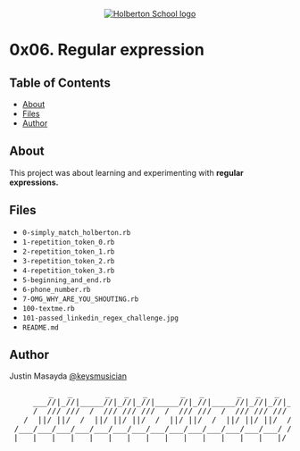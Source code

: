 <p align="center">
  <a href=#>
    <img src="https://user-images.githubusercontent.com/74752740/175812508-dc2482bf-bd5b-4c0a-b075-1bede95c488e.png" alt="Holberton School logo">
  </a>
</p>

# 0x06. Regular expression

## Table of Contents
* [About](#about)
* [Files](#files)
* [Author](#author)

## About
This project was about learning and experimenting with **regular expressions.**

## Files
* `0-simply_match_holberton.rb`
* `1-repetition_token_0.rb`
* `2-repetition_token_1.rb`
* `3-repetition_token_2.rb`
* `4-repetition_token_3.rb`
* `5-beginning_and_end.rb`
* `6-phone_number.rb`
* `7-OMG_WHY_ARE_YOU_SHOUTING.rb`
* `100-textme.rb`
* `101-passed_linkedin_regex_challenge.jpg`
* `README.md`

## Author
Justin Masayda [@keysmusician](https://github.com/keysmusician)
<pre align="center">
      _   _       _   _   _       _   _       _   _   _
     ___//|_//|_____//|_//|_//|_____//|_//|_____//|_//|_//|___
     /  /// ///  /  /// /// ///  /  /// ///  /  /// /// ///  / |
   /  ||/ ||/  /  ||/ ||/ ||/  /  ||/ ||/  /  ||/ ||/ ||/  / /
 /___/___/___/___/___/___/___/___/___/___/___/___/___/___/ /
|___|___|___|___|___|___|___|___|___|___|___|___|___|___|/
</pre>
<p><span style="font-family: 'Lucida Console'; line-height: 14px; font-size: 14px; display: inline-block;">&nbsp;</span></p>
